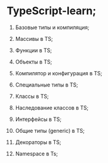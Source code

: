 # TypeScript-learn;

1) Базовые типы и компиляция;

2) Массивы в TS;

3) Функции в TS;

4) Объекты в TS;

5) Компилятор и конфигурация в TS;

6) Специальные типы в TS;

7) Классы в TS;

8) Наследование классов в TS;

9) Интерфейсы в TS;

10) Общие типы (generic) в TS;

11) Декораторы в TS;

12) Namespace в Ts;